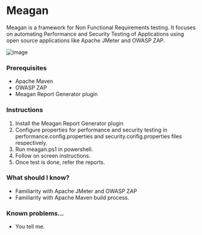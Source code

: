 Meagan
=======================

Meagan is a framework for Non Functional Requirements testing. It focuses on automating Performance and Security Testing of Applications using open source applications like Apache JMeter and OWASP ZAP.

![image](https://user-images.githubusercontent.com/9886686/129448976-a027fdca-24d1-4821-af15-db7940dcae80.png)

### Prerequisites
- Apache Maven
- OWASP ZAP
- Meagan Report Generator plugin
### Instructions
1. Install the Meagan Report Generator plugin
2. Configure properties for performance and security testing in performance.config.properties and security.config.properties files respectively.
3. Run meagan.ps1 in powershell.
4. Follow on screen instructions.
5. Once test is done, refer the reports.

### What should I know?

- Familiarity with Apache JMeter and OWASP ZAP
- Familiarity with Apache Maven build process.

### Known problems...

- You tell me.
